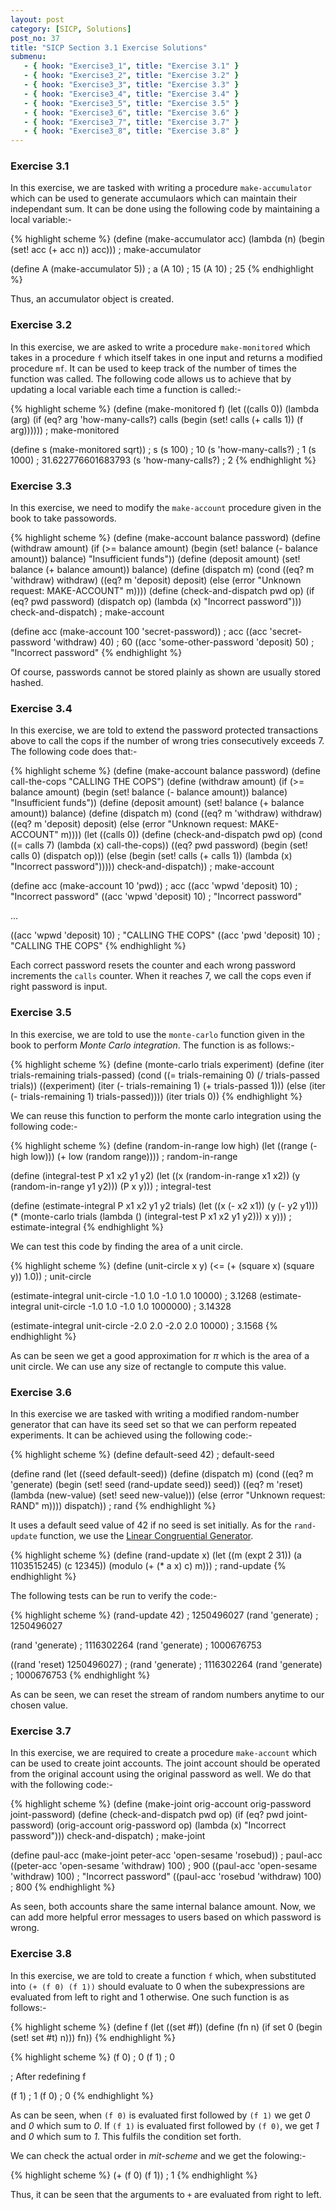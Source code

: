 ```yaml
---
layout: post
category: [SICP, Solutions]
post_no: 37
title: "SICP Section 3.1 Exercise Solutions"
submenu:
   - { hook: "Exercise3_1", title: "Exercise 3.1" }
   - { hook: "Exercise3_2", title: "Exercise 3.2" }
   - { hook: "Exercise3_3", title: "Exercise 3.3" }
   - { hook: "Exercise3_4", title: "Exercise 3.4" }
   - { hook: "Exercise3_5", title: "Exercise 3.5" }
   - { hook: "Exercise3_6", title: "Exercise 3.6" }
   - { hook: "Exercise3_7", title: "Exercise 3.7" }
   - { hook: "Exercise3_8", title: "Exercise 3.8" }
---
```

### Exercise 3.1<a name="Exercise3_1">&nbsp;</a>

In this exercise, we are tasked with writing a procedure `make-accumulator` which can be used to generate accumulaors which can maintain their independant sum. It can be done using the following code by maintaining a local variable:-

{% highlight scheme %}
(define (make-accumulator acc)
  (lambda (n)
	(begin (set! acc (+ acc n))
		   acc)))
; make-accumulator

(define A (make-accumulator 5))
; a
(A 10)
; 15
(A 10)
; 25
{% endhighlight %}

Thus, an accumulator object is created.
<!--excerpt-->

### Exercise 3.2<a name="Exercise3_2">&nbsp;</a>

In this exercise, we are asked to write a procedure `make-monitored` which takes in a procedure `f` which itself takes in one input and returns a modified procedure `mf`. It can be used to keep track of the number of times the function was called. The following code allows us to achieve that by updating a local variable each time a function is called:-

{% highlight scheme %}
(define (make-monitored f)
  (let ((calls 0))
    (lambda (arg)
      (if (eq? arg 'how-many-calls?)
	      calls
	      (begin (set! calls (+ calls 1))
	             (f arg))))))
; make-monitored

(define s (make-monitored sqrt))
; s
(s 100)
; 10
(s 'how-many-calls?)
; 1
(s 1000)
; 31.622776601683793
(s 'how-many-calls?)
; 2
{% endhighlight %}

### Exercise 3.3<a name="Exercise3_3">&nbsp;</a>

In this exercise, we need to modify the `make-account` procedure given in the book to take passowords.

{% highlight scheme %}
(define (make-account balance password)
  (define (withdraw amount)
    (if (>= balance amount)
        (begin (set! balance (- balance amount))
	           balance)
        "Insufficient funds"))
  (define (deposit amount)
    (set! balance (+ balance amount))
    balance)
  (define (dispatch m)
    (cond ((eq? m 'withdraw) withdraw)
	      ((eq? m 'deposit) deposit)
	      (else (error "Unknown request: MAKE-ACCOUNT" m))))
  (define (check-and-dispatch pwd op)
    (if (eq? pwd password)
        (dispatch op)
        (lambda (x) "Incorrect password")))
check-and-dispatch)
; make-account

(define acc (make-account 100 'secret-password))
; acc
((acc 'secret-password 'withdraw) 40)
; 60
((acc 'some-other-password 'deposit) 50)
; "Incorrect password"
{% endhighlight %}

Of course, passwords cannot be stored plainly as shown are usually stored hashed.

### Exercise 3.4<a name="Exercise3_4">&nbsp;</a>

In this exercise, we are told to extend the password protected transactions above to call the cops if the number of wrong tries consecutively exceeds 7. The following code does that:-

{% highlight scheme %}
(define (make-account balance password)
  (define call-the-cops "CALLING THE COPS")
  (define (withdraw amount)
    (if (>= balance amount)
        (begin (set! balance (- balance amount))
        	   balance)
        "Insufficient funds"))
  (define (deposit amount)
    (set! balance (+ balance amount))
    balance)
  (define (dispatch m)
    (cond ((eq? m 'withdraw) withdraw)
	      ((eq? m 'deposit) deposit)
	      (else (error "Unknown request: MAKE-ACCOUNT" m))))
  (let ((calls 0))
    (define (check-and-dispatch pwd op)
      (cond ((= calls 7) (lambda (x) call-the-cops))
	        ((eq? pwd password)
	          (begin (set! calls 0)
		             (dispatch op)))
	        (else (begin (set! calls (+ calls 1))
		                 (lambda (x) "Incorrect password")))))
  check-and-dispatch))
; make-account

(define acc (make-account 10 'pwd))
; acc
((acc 'wpwd 'deposit) 10)
; "Incorrect password"
((acc 'wpwd 'deposit) 10)
; "Incorrect password"

...

((acc 'wpwd 'deposit) 10)
; "CALLING THE COPS"
((acc 'pwd 'deposit) 10)
; "CALLING THE COPS"
{% endhighlight %}

Each correct password resets the counter and each wrong password increments the `calls` counter. When it reaches 7, we call the cops even if right password is input.

### Exercise 3.5<a name="Exercise3_5">&nbsp;</a>

In this exercise, we are told to use the `monte-carlo` function given in the book to perform *Monte Carlo integration*. The function is as follows:-

{% highlight scheme %}
(define (monte-carlo trials experiment)
  (define (iter trials-remaining trials-passed)
    (cond ((= trials-remaining 0)
           (/ trials-passed trials))
          ((experiment)
           (iter (- trials-remaining 1) 
                 (+ trials-passed 1)))
          (else
           (iter (- trials-remaining 1) 
                 trials-passed))))
  (iter trials 0))
{% endhighlight %}

We can reuse this function to perform the monte carlo integration using the following code:-

{% highlight scheme %}
(define (random-in-range low high)
  (let ((range (- high low)))
    (+ low (random range))))
; random-in-range

(define (integral-test P x1 x2 y1 y2)
  (let ((x (random-in-range x1 x2))
        (y (random-in-range y1 y2)))
    (P x y)))
; integral-test

(define (estimate-integral P x1 x2 y1 y2 trials)
  (let ((x (- x2 x1))
        (y (- y2 y1)))
    (* (monte-carlo
	     trials
	     (lambda () (integral-test P x1 x2 y1 y2)))
       x
	   y)))
; estimate-integral
{% endhighlight %}

We can test this code by finding the area of a unit circle.

{% highlight scheme %}
(define (unit-circle x y)
  (<= (+ (square x) (square y)) 1.0))
; unit-circle

(estimate-integral unit-circle -1.0 1.0 -1.0 1.0 10000)
; 3.1268
(estimate-integral unit-circle -1.0 1.0 -1.0 1.0 1000000)
; 3.14328

(estimate-integral unit-circle -2.0 2.0 -2.0 2.0 10000)
; 3.1568
{% endhighlight %}

As can be seen we get a good approximation for $\pi$ which is the area of a unit circle. We can use any size of rectangle to compute this value.

### Exercise 3.6<a name="Exercise3_6">&nbsp;</a>

In this exercise we are tasked with writing a modified random-number generator that can have its seed set so that we can perform repeated experiments. It can be achieved using the following code:-

{% highlight scheme %}
(define default-seed 42)
; default-seed

(define rand
  (let ((seed default-seed))
    (define (dispatch m)
      (cond ((eq? m 'generate)
	         (begin (set! seed (rand-update seed))
		            seed))
	        ((eq? m 'reset)
	         (lambda (new-value) (set! seed new-value)))
	        (else (error "Unknown request: RAND" m))))
    dispatch))
; rand
{% endhighlight %}

It uses a default seed value of 42 if no seed is set initially. As for the `rand-update` function, we use the [Linear Congruential Generator](http://en.wikipedia.org/wiki/Linear_congruential_generator).

{% highlight scheme %}
(define (rand-update x)
  (let ((m (expt 2 31))
        (a 1103515245)
        (c 12345))
    (modulo (+ (* a x) c) m)))
; rand-update
{% endhighlight %}

The following tests can be run to verify the code:-

{% highlight scheme %}
(rand-update 42)
; 1250496027
(rand 'generate)
; 1250496027

(rand 'generate)
; 1116302264
(rand 'generate)
; 1000676753

((rand 'reset) 1250496027)
; 
(rand 'generate)
; 1116302264
(rand 'generate)
; 1000676753
{% endhighlight %}

As can be seen, we can reset the stream of random numbers anytime to our chosen value.

### Exercise 3.7<a name="Exercise3_7">&nbsp;</a>

In this exercise, we are required to create a procedure `make-account` which can be used to create joint accounts. The joint account should be operated from the original account using the original password as well. We do that with the following code:-

{% highlight scheme %}
(define (make-joint orig-account orig-password joint-password)
  (define (check-and-dispatch pwd op)
     (if (eq? pwd joint-password)
         (orig-account orig-password op)
         (lambda (x) "Incorrect password")))
  check-and-dispatch)
; make-joint

(define paul-acc (make-joint peter-acc 'open-sesame 'rosebud))
; paul-acc
((peter-acc 'open-sesame 'withdraw) 100)
; 900
((paul-acc 'open-sesame 'withdraw) 100)
; "Incorrect password"
((paul-acc 'rosebud 'withdraw) 100)
; 800
{% endhighlight %}

As seen, both accounts share the same internal balance amount. Now, we can add more helpful error messages to users based on which password is wrong.

### Exercise 3.8<a name="Exercise3_8">&nbsp;</a>

In this exercise, we are told to create a function `f` which, when substituted into `(+ (f 0) (f 1))` should evaluate to 0 when the subexpressions are evaluated from left to right and 1 otherwise. One such function is as follows:-

{% highlight scheme %}
(define f
  (let ((set #f))
    (define (fn n)
      (if set
	      0
 	      (begin (set! set #t)
	             n)))
  fn))
{% endhighlight %}

{% highlight scheme %}
(f 0)
; 0
(f 1)
; 0

; After redefining f

(f 1)
; 1
(f 0)
; 0
{% endhighlight %}

As can be seen, when `(f 0)` is evaluated first followed by `(f 1)` we get *0* and *0* which sum to *0*. If `(f 1)` is evaluated first followed by `(f 0)`, we get *1* and *0* which sum to *1*. This fulfils the condition set forth.

We can check the actual order in *mit-scheme* and we get the folowing:-

{% highlight scheme %}
(+ (f 0) (f 1))
; 1
{% endhighlight %}

Thus, it can be seen that the arguments to `+` are evaluated from right to left.
